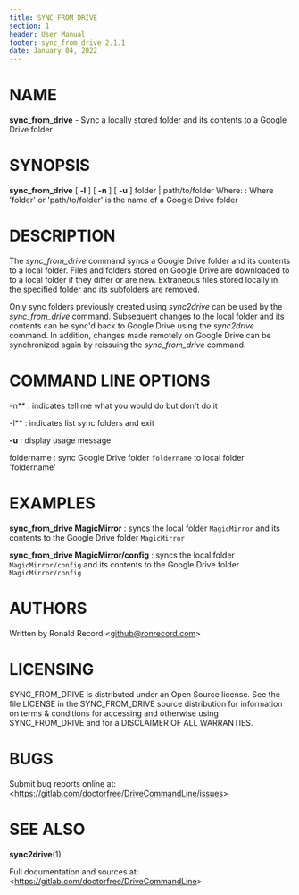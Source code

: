 ```yaml
---
title: SYNC_FROM_DRIVE
section: 1
header: User Manual
footer: sync_from_drive 2.1.1
date: January 04, 2022
---
```

# NAME
**sync_from_drive** - Sync a locally stored folder and its contents to a Google Drive folder

# SYNOPSIS
**sync_from_drive** [ **-l** ] [ **-n** ] [ **-u** ] folder | path/to/folder
Where:
: Where 'folder' or 'path/to/folder' is the name of a Google Drive folder

# DESCRIPTION
The *sync_from_drive* command syncs a Google Drive folder and its contents
to a local folder. Files and folders stored on Google Drive are downloaded
to to a local folder if they differ or are new. Extraneous files stored
locally in the specified folder and its subfolders are removed.

Only sync folders previously created using *sync2drive* can be used by
the *sync_from_drive* command. Subsequent changes to the local folder
and its contents can be sync'd back to Google Drive using the
*sync2drive* command. In addition, changes made remotely on Google Drive
can be synchronized again by reissuing the *sync_from_drive* command.

# COMMAND LINE OPTIONS
-n**
: indicates tell me what you would do but don't do it

-l**
: indicates list sync folders and exit

**-u**
: display usage message

foldername
: sync Google Drive folder `foldername` to local folder 'foldername'

# EXAMPLES
**sync_from_drive MagicMirror**
: syncs the local folder `MagicMirror` and its contents to the Google Drive folder `MagicMirror`

**sync_from_drive MagicMirror/config**
: syncs the local folder `MagicMirror/config` and its contents to the Google Drive folder `MagicMirror/config`

# AUTHORS
Written by Ronald Record &lt;github@ronrecord.com&gt;

# LICENSING
SYNC_FROM_DRIVE is distributed under an Open Source license.
See the file LICENSE in the SYNC_FROM_DRIVE source distribution
for information on terms &amp; conditions for accessing and
otherwise using SYNC_FROM_DRIVE and for a DISCLAIMER OF ALL WARRANTIES.

# BUGS
Submit bug reports online at: &lt;https://gitlab.com/doctorfree/DriveCommandLine/issues&gt;

# SEE ALSO
**sync2drive**(1)

Full documentation and sources at: &lt;https://gitlab.com/doctorfree/DriveCommandLine&gt;

